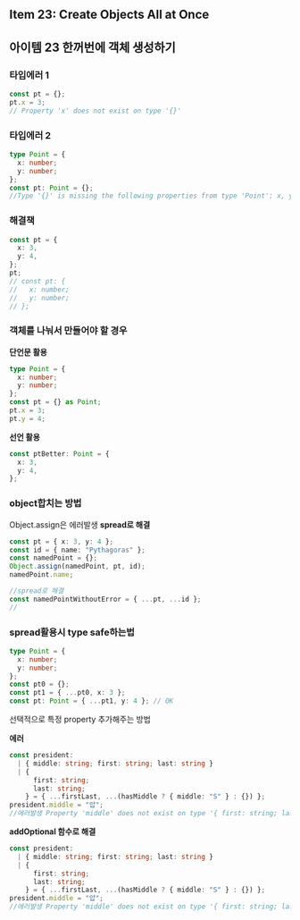 ## Item 23: Create Objects All at Once

## 아이템 23 한꺼번에 객체 생성하기

### 타입에러 1

```typescript
const pt = {};
pt.x = 3;
// Property 'x' does not exist on type '{}'
```

### 타입에러 2

```typescript
type Point = {
  x: number;
  y: number;
};
const pt: Point = {};
//Type '{}' is missing the following properties from type 'Point': x, y
```

### 해결책

```typescript
const pt = {
  x: 3,
  y: 4,
};
pt;
// const pt: {
//   x: number;
//   y: number;
// };
```

### 객체를 나눠서 만들어야 할 경우

**단언문 활용**

```typescript
type Point = {
  x: number;
  y: number;
};
const pt = {} as Point;
pt.x = 3;
pt.y = 4;
```

**선언 활용**

```typescript
const ptBetter: Point = {
  x: 3,
  y: 4,
};
```

### object합치는 방법

Object.assign은 에러발생
**spread로 해결**

```typescript
const pt = { x: 3, y: 4 };
const id = { name: "Pythagoras" };
const namedPoint = {};
Object.assign(namedPoint, pt, id);
namedPoint.name;

//spread로 해결
const namedPointWithoutError = { ...pt, ...id };
//
```

### spread활용시 type safe하는법

```typescript
type Point = {
  x: number;
  y: number;
};
const pt0 = {};
const pt1 = { ...pt0, x: 3 };
const pt: Point = { ...pt1, y: 4 }; // OK
```

선택적으로 특정 property 추가해주는 방법

**에러**

```typescript
const president:
  | { middle: string; first: string; last: string }
  | {
      first: string;
      last: string;
    } = { ...firstLast, ...(hasMiddle ? { middle: "S" } : {}) };
president.middle = "얍";
//에러발생 Property 'middle' does not exist on type '{ first: string; last: string; }'.
```

**addOptional 함수로 해결**

```typescript
const president:
  | { middle: string; first: string; last: string }
  | {
      first: string;
      last: string;
    } = { ...firstLast, ...(hasMiddle ? { middle: "S" } : {}) };
president.middle = "얍";
//에러발생 Property 'middle' does not exist on type '{ first: string; last: string; }'.
```
